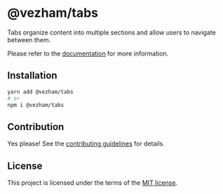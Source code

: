 # @vezham/tabs

Tabs organize content into multiple sections and allow users to navigate between them.

Please refer to the [documentation](https://heroui.com/docs/components/tabs) for more information.

## Installation

```sh
yarn add @vezham/tabs
# or
npm i @vezham/tabs
```

## Contribution

Yes please! See the
[contributing guidelines](https://github.com/vezham/heroui/blob/master/CONTRIBUTING.md)
for details.

## License

This project is licensed under the terms of the
[MIT license](https://github.com/vezham/heroui/blob/master/LICENSE).
